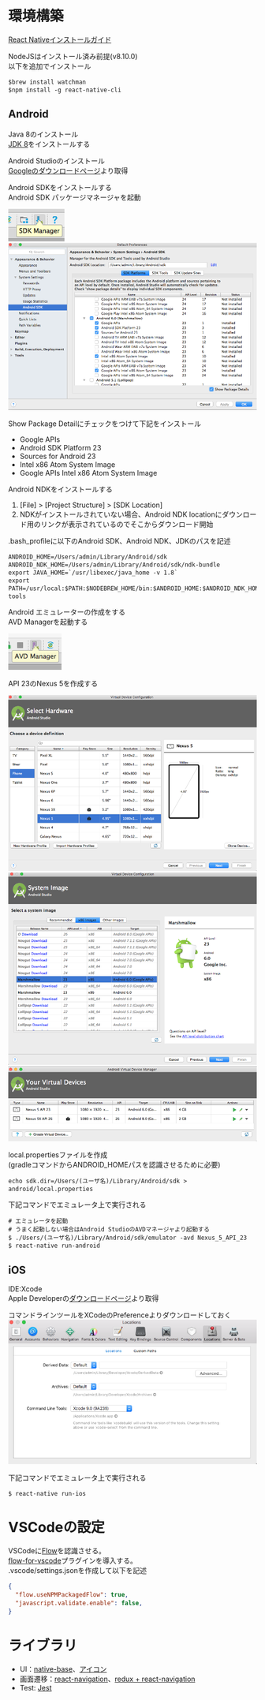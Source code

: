 # 環境構築

[React Nativeインストールガイド](https://facebook.github.io/react-native/docs/getting-started.html)

NodeJSはインストール済み前提(v8.10.0)  
以下を追加でインストール  

```
$brew install watchman
$npm install -g react-native-cli
```

## Android

Java 8のインストール  
[JDK 8](http://www.oracle.com/technetwork/java/javase/downloads/jdk8-downloads-2133151.html)をインストールする

Android Studioのインストール  
[Googleのダウンロードページ](https://developer.android.com/studio/index.html)より取得

Android SDKをインストールする  
Android SDK パッケージマネージャを起動

![Android SDK Manager](./docs/SDKManager.png)
![Android SDK](./docs/AndroidSDK.png)

Show Package Detailにチェックをつけて下記をインストール

* Google APIs
* Android SDK Platform 23
* Sources for Android 23
* Intel x86 Atom System Image
* Google APIs Intel x86 Atom System Image

Android NDKをインストールする  

1. [File] > [Project Structure] > [SDK Location]
2. NDKがインストールされていない場合、Android NDK locationにダウンロード用のリンクが表示されているのでそこからダウンロード開始

.bash_profileに以下のAndroid SDK、Android NDK、JDKのパスを記述

```.bash_profile
ANDROID_HOME=/Users/admin/Library/Android/sdk
ANDROID_NDK_HOME=/Users/admin/Library/Android/sdk/ndk-bundle
export JAVA_HOME=`/usr/libexec/java_home -v 1.8`
export PATH=/usr/local:$PATH:$NODEBREW_HOME/bin:$ANDROID_HOME:$ANDROID_NDK_HOME:$ANDROID_HOME/tools:$ANDROID_HOME/platform-tools
```

Android エミュレーターの作成をする  
AVD Managerを起動する  

![AVD Manager](./docs/AVDManager.png)

API 23のNexus 5を作成する  

![Nexus 5](./docs/Nexus5.png)  
![API23](./docs/API23.png)  
![AVD](./docs/AVD.png)  

local.propertiesファイルを作成  
(gradleコマンドからANDROID_HOMEパスを認識させるために必要)

```
echo sdk.dir=/Users/(ユーザ名)/Library/Android/sdk > android/local.properties
```

下記コマンドでエミュレータ上で実行される

```
# エミュレータを起動
# うまく起動しない場合はAndroid StudioのAVDマネージャより起動する
$ ./Users/(ユーザ名)/Library/Android/sdk/emulator -avd Nexus_5_API_23
$ react-native run-android
```

## iOS

IDE:Xcode  
Apple Developerの[ダウンロードページ](https://developer.apple.com/download/more/)より取得

コマンドラインツールをXCodeのPreferenceよりダウンロードしておく  
![コマンドラインツール](./docs/XcodeCommandLineTools.png)

下記コマンドでエミュレータ上で実行される

```
$ react-native run-ios
```

# VSCodeの設定
VSCodeに[Flow](https://flow.org/)を認識させる。  
[flow-for-vscode](https://github.com/flowtype/flow-for-vscode)プラグインを導入する。  
.vscode/settings.jsonを作成して以下を記述  

```settings.json
{
  "flow.useNPMPackagedFlow": true,
  "javascript.validate.enable": false,
}
```

# ライブラリ

* UI：[native-base](https://docs.nativebase.io/)、[アイコン](https://github.com/oblador/react-native-vector-icons)
* 画面遷移：[react-navigation](https://reactnavigation.org/docs/intro/)、[redux + react-navigation](https://qiita.com/kazuyuka76/items/6295e5ee282e5ba494a1)
* Test: [Jest](http://jestjs.io/docs/ja/tutorial-react-native.html)
